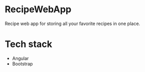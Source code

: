 # RecipeWebApp
Recipe web app for storing all your favorite recipes in one place.

# Tech stack
- Angular
- Bootstrap

